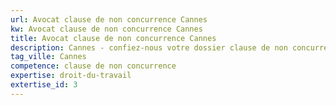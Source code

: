 ```yaml
---
url: Avocat clause de non concurrence Cannes
kw: Avocat clause de non concurrence Cannes
title: Avocat clause de non concurrence Cannes
description: Cannes - confiez-nous votre dossier clause de non concurrence
tag_ville: Cannes
competence: clause de non concurrence
expertise: droit-du-travail
extertise_id: 3
---
```

